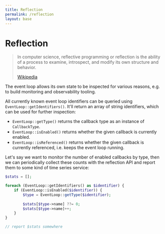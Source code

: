 ```yaml
---
title: Reflection
permalink: /reflection
layout: base
---
```

# Reflection

> In computer science, reflective programming or reflection is the ability of a process to examine, introspect, and modify its own structure and behavior.
> 
> [Wikipedia](https://en.wikipedia.org/wiki/Reflective_programming)

The event loop allows its own state to be inspected for various reasons, e.g. to build monitoring and observability tooling.

All currently known event loop identifiers can be queried using `EventLoop::getIdentifiers()`.
It'll return an array of string identifiers, which can be used for further inspection:

 - `EventLoop::getType()` returns the callback type as an instance of `CallbackType`.
 - `EventLoop::isEnabled()` returns whether the given callback is currently enabled.
 - `EventLoop::isReferenced()` returns whether the given callback is currently referenced, i.e. keeps the event loop running.

Let's say we want to monitor the number of enabled callbacks by type, then we can periodically collect these counts with the reflection API and report them to some kind of time series service:

```php
$stats = [];

foreach (EventLoop::getIdentifiers() as $identifier) {
    if (EventLoop::isEnabled($identifier)) {
        $type = EventLoop::getType($identifier);
    
        $stats[$type->name] ??= 0;
        $stats[$type->name]++;
    }
}

// report $stats somewhere
```